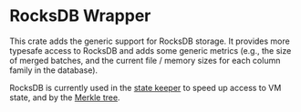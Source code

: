 # RocksDB Wrapper

This crate adds the generic support for RocksDB storage. It provides more typesafe access to RocksDB and adds some
generic metrics (e.g., the size of merged batches, and the current file / memory sizes for each column family in the
database).

RocksDB is currently used in the [state keeper](../../bin/micro_core/src/state_keeper) to speed up access to VM state,
and by the [Merkle tree](../merkle_tree).
